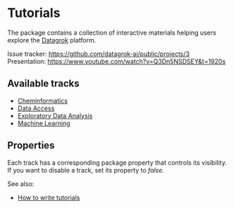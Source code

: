 # Tutorials

The package contains a collection of interactive materials helping users explore the [Datagrok](https://datagrok.ai) platform.

Issue tracker: <https://github.com/datagrok-ai/public/projects/3>
Presentation: <https://www.youtube.com/watch?v=Q3Dn5NSDSEY&t=1920s>

## Available tracks

- [Cheminformatics](src/tracks/chem/README.md)
- [Data Access](src/tracks/data-access/README.md)
- [Exploratory Data Analysis](src/tracks/eda/README.md)
- [Machine Learning](src/tracks/ml/README.md)

## Properties

Each track has a corresponding package property that controls its visibility.
If you want to disable a track, set its property to *false*.

See also:

- [How to write tutorials](https://datagrok.ai/help/develop/how-to/write-tutorials)
